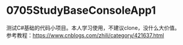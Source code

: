 # 0705StudyBaseConsoleApp1
测试C#基础的代码小项目。本人学习使用，不建议clone，没什么大价值。   
参考教程：https://www.cnblogs.com/zhili/category/421637.html
